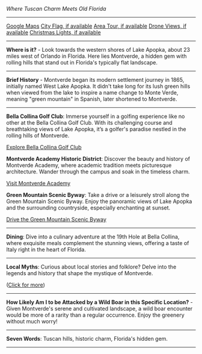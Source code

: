 *Where Tuscan Charm Meets Old Florida*

---

[Google Maps](https://www.google.com/maps/place/Montverde,+FL/data=!3m1!1e3)
[City Flag, if available](https://www.google.com/search?tbm=isch&q=Montverde+FL+Flag+Picture)
[Area Tour, if available](https://www.youtube.com/results?search_query=Montverde+FL+4k+tour)
[Drone Views, if available](https://www.youtube.com/results?search_query=Montverde+FL+4k+drone)
[Christmas Lights, if available](https://www.youtube.com/results?search_query=Montverde+FL+christmas+lights&sp=CAI%253D)

---

**Where is it?** - Look towards the western shores of Lake Apopka, about 23 miles west of Orlando in Florida. Here lies Montverde, a hidden gem with rolling hills that stand out in Florida's typically flat landscape.

---

**Brief History** - Montverde began its modern settlement journey in 1865, initially named West Lake Apopka. It didn't take long for its lush green hills when viewed from the lake to inspire a name change to Monte Verde, meaning "green mountain" in Spanish, later shortened to Montverde.

---

**Bella Collina Golf Club**: Immerse yourself in a golfing experience like no other at the Bella Collina Golf Club. With its challenging course and breathtaking views of Lake Apopka, it’s a golfer's paradise nestled in the rolling hills of Montverde.

  [Explore Bella Collina Golf Club](https://www.youtube.com/results?search_query=Montverde+FL+Bella+Collina+Golf+Club)

**Montverde Academy Historic District**: Discover the beauty and history of Montverde Academy, where academic tradition meets picturesque architecture. Wander through the campus and soak in the timeless charm.

  [Visit Montverde Academy](https://www.youtube.com/results?search_query=Montverde+FL+Montverde+Academy)

**Green Mountain Scenic Byway**: Take a drive or a leisurely stroll along the Green Mountain Scenic Byway. Enjoy the panoramic views of Lake Apopka and the surrounding countryside, especially enchanting at sunset.

  [Drive the Green Mountain Scenic Byway](https://www.youtube.com/results?search_query=Montverde+FL+Green+Mountain+Scenic+Byway)

---

**Dining**: Dive into a culinary adventure at the 19th Hole at Bella Collina, where exquisite meals complement the stunning views, offering a taste of Italy right in the heart of Florida.

---

**Local Myths**: Curious about local stories and folklore? Delve into the legends and history that shape the mystique of Montverde.

([Click for more](https://www.google.com/search?q=Montverde+FL+local+myths))

---

**How Likely Am I to be Attacked by a Wild Boar in this Specific Location?** - Given Montverde's serene and cultivated landscape, a wild boar encounter would be more of a rarity than a regular occurrence. Enjoy the greenery without much worry!

---

**Seven Words**: Tuscan hills, historic charm, Florida's hidden gem.

---